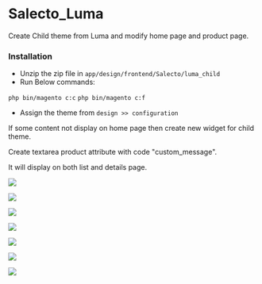 # Salecto_Luma
Create Child theme from Luma and modify home page and product page.

### Installation

 - Unzip the zip file in `app/design/frontend/Salecto/luma_child`
 - Run Below commands:
 
  `php bin/magento c:c`
  `php bin/magento c:f`

- Assign the theme from `design >> configuration`
 
 If some content not display on home page then create new widget for child theme.

Create textarea product attribute with code "custom_message".

It will display on both list and details page.
  
<p><img src="https://i.ibb.co/QKPy6JJ/Home-Page.png"></p>
<p><img src="https://i.ibb.co/pwGqdd9/Home-Page-1.png"></p>
<p><img src="https://i.ibb.co/TKWT8dj/Screenshot-from-2021-02-25-20-08-56.png"></p>
<p><img src="https://i.ibb.co/5nLNX5F/Screenshot-from-2021-02-25-20-09-01.png"></p>
<p><img src="https://i.ibb.co/HG5pqGh/Screenshot-from-2021-02-25-20-09-18.png"></p>
<p><img src="https://i.ibb.co/P90wvgL/Bras-Tanks-Tops-Women.png"></p>
<p><img src="https://i.ibb.co/S7D9NvD/Breathe-Easy-Tank.png"></p>
